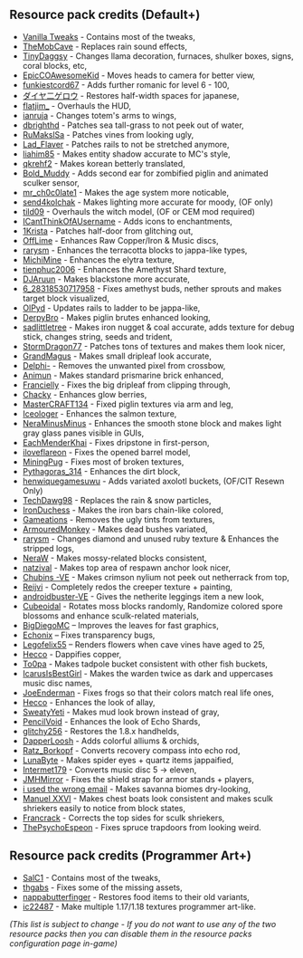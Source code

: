 ## Resource pack credits (Default+)

- [Vanilla Tweaks](https://vanillatweaks.net/picker/resource-packs) - Contains most of the tweaks,
- [TheMobCave](https://www.youtube.com/watch?v=9PYpUCo8TKQ) - Replaces rain sound effects,
- [TinyDaggsy](https://pastebin.com/raw/1F1w69V3) - Changes llama decoration, furnaces, shulker boxes, signs, coral blocks, etc,
- [EpicCOAwesomeKid](https://www.curseforge.com/minecraft/texture-packs/corrected-mob-heads) - Moves heads to camera for better view,
- [funkiestcord67](https://www.curseforge.com/minecraft/texture-packs/repaired-enchanting) - Adds further romanic for level 6 - 100,
- [ダイヤ二ゲロウ](https://www.curseforge.com/minecraft/texture-packs/half-width-space-restoration) - Restores half-width spaces for japanese,
- [flatjim_](https://www.curseforge.com/minecraft/texture-packs/gui-retextures) - Overhauls the HUD,
- [ianruja](https://www.curseforge.com/minecraft/texture-packs/accurate-totem-of-undying) - Changes totem's arms to wings,
- [dbrighthd](https://www.curseforge.com/minecraft/texture-packs/sea-grass-fix) - Patches sea tall-grass to not peek out of water,
- [RuMakslSa](https://www.curseforge.com/minecraft/texture-packs/improved-vines) - Patches vines from looking ugly,
- [Lad_Flaver](https://www.curseforge.com/minecraft/texture-packs/rail-fix) - Patches rails to not be stretched anymore,
- [liahim85](https://www.curseforge.com/minecraft/texture-packs/authentic-shadows) - Makes entity shadow accurate to MC's style,
- [qkrehf2](https://www.curseforge.com/minecraft/texture-packs/bkt-better-korean-translation) - Makes korean betterly translated,
- [Bold_Muddy](https://pastebin.com/raw/WYk8wEN1) - Adds second ear for zombified piglin and animated sculker sensor,
- [mr_ch0c0late1](https://www.curseforge.com/minecraft/texture-packs/blockstates) - Makes the age system more noticable,
- [send4kolchak](https://www.curseforge.com/minecraft/texture-packs/sends-realistic-lighting) - Makes lighting more accurate for moody, (OF only)
- [tild09](https://www.curseforge.com/minecraft/texture-packs/updated-witches) - Overhauls the witch model, (OF or CEM mod required)
- [ICantThinkOfAUsername](https://www.planetminecraft.com/texture-pack/better-enchantment-names) - Adds icons to enchantments,
- [1Krista](https://www.planetminecraft.com/texture-pack/krista-s-better-door-v1-0) - Patches half-door from glitching out,
- [OffLime](https://www.planetminecraft.com/texture-pack/caves-amp-cliffs-tweaks-main-release-version) - Enhances Raw Copper/Iron & Music discs,
- [rarysm](https://www.planetminecraft.com/texture-pack/fixed-terracotta) - Enhances the terracotta blocks to jappa-like types,
- [MichiMine](https://www.planetminecraft.com/texture-pack/better-elytra-5295183) - Enhances the elytra texture,
- [tienphuc2006](https://www.planetminecraft.com/texture-pack/jappa-better-amethyst-shard-minecraft-java) - Enhances the Amethyst Shard texture,
- [DJAruun](https://www.planetminecraft.com/texture-pack/black-blackstone-5223490) - Makes blackstone more accurate,
- [6_28318530717958](https://pastebin.com/raw/X2jef1Dw) - Fixes amethyst buds, nether sprouts and makes target block visualized,
- [OlPyd](https://www.planetminecraft.com/texture-pack/updated-rails-ladder-texture) - Updates rails to ladder to be jappa-like,
- [DerpyBro](https://www.planetminecraft.com/texture-pack/better-piglin-brute-java-and-bedrock) - Makes piglin brutes enhanced looking,
- [sadlittletree](https://pastebin.com/raw/1L1g9BP2) - Makes iron nugget & coal accurate, adds texture for debug stick, changes string, seeds and trident,
- [StormDragon77](https://www.planetminecraft.com/texture-pack/fixed-inconsistencies/) - Patches tons of textures and makes them look nicer,
- [GrandMagus](https://www.planetminecraft.com/texture-pack/dripleaf-fix) - Makes small dripleaf look accurate,
- [Delphi-](https://www.planetminecraft.com/texture-pack/crossbow-fix) - Removes the unwanted pixel from crossbow,
- [Animun](https://www.planetminecraft.com/texture-pack/new-prismarine-bricks) - Makes standard prismarine brick enhanced,
- [Francielly](https://www.planetminecraft.com/texture-pack/big-dripleaf-fix) - Fixes the big dripleaf from clipping through,
- [Chacky](https://www.planetminecraft.com/texture-pack/fixed-glow-berries-leaves) - Enhances glow berries,
- [MasterCRAFT134](https://www.planetminecraft.com/texture-pack/piglin-left-arm-and-leg-fixed-texture) - Fixed piglin textures via arm and leg,
- [Iceologer](https://www.planetminecraft.com/texture-pack/fixed-salmon-texture) - Enhances the salmon texture,
- [NeraMinusMinus](https://pastebin.com/raw/gSaRnYfh) - Enhances the smooth stone block and makes light gray glass panes visible in GUIs,
- [EachMenderKhai](https://www.planetminecraft.com/texture-pack/pointed-dripstone-item-fix) - Fixes dripstone in first-person,
- [iloveflareon](https://www.planetminecraft.com/texture-pack/jappa-square-barrels-1-15-1-16-1-17) - Fixes the opened barrel model,
- [MiningPug](https://www.planetminecraft.com/texture-pack/truly-default) - Fixes most of broken textures,
- [Pythagoras_314](https://www.planetminecraft.com/texture-pack/accurate-jappa-dirt) - Enhances the dirt block,
- [henwiquegamesuwu](https://www.curseforge.com/minecraft/texture-packs/axolotls) - Adds variated axolotl buckets, (OF/CIT Resewn Only)
- [TechDawg98](https://www.planetminecraft.com/texture-pack/simply-soft) - Replaces the rain & snow particles,
- [IronDuchess](https://www.planetminecraft.com/texture-pack/chain-colored-iron-bars-java) - Makes the iron bars chain-like colored,
- [Gameations](https://www.planetminecraft.com/texture-pack/no-tint) - Removes the ugly tints from textures,
- [ArmouredMonkey](https://www.planetminecraft.com/texture-pack/variated-dead-bushes) - Makes dead bushes variated,
- [rarysm](https://pastebin.com/raw/EebiAhvZ) - Changes diamond and unused ruby texture & Enhances the stripped logs,
- [NeraW](https://www.planetminecraft.com/texture-pack/consistent-mossy-blocks-java) - Makes mossy-related blocks consistent,
- [natzival](https://www.planetminecraft.com/texture-pack/progressive-anchors) - Makes top area of respawn anchor look nicer,
- [Chubins -VE](https://www.planetminecraft.com/texture-pack/crimson-nylium-top-fix-4831213) - Makes crimson nylium not peek out netherrack from top,
- [Reijvi](https://www.planetminecraft.com/texture-pack/creeper-reimaged) - Completely redos the creeper texture + painting,
- [androidbuster-VE](https://www.planetminecraft.com/texture-pack/better-netherite-leggings) - Gives the netherite leggings item a new look,
- [Cubeoidal](https://pastebin.com/raw/Y1Mm3ieY) - Rotates moss blocks randomly, Randomize colored spore blossoms and enhance sculk-related materials,
- [BigDiegoMC](https://www.planetminecraft.com/texture-pack/better-fast-leaves) – Improves the leaves for fast graphics,
- [Echonix](https://www.planetminecraft.com/texture-pack/mc-164001-transparent-textures-bug-fix-see-through-paintings-beds-amp-shields) – Fixes transparency bugs,
- [Legofelix55](https://www.planetminecraft.com/texture-pack/age-25-cave-vines) – Renders flowers when cave vines have aged to 25,
- [Hecco](https://www.planetminecraft.com/texture-pack/dapper-copper) - Dappifies copper,
- [To0pa](https://www.planetminecraft.com/texture-pack/uniform-tadpole-bucket) - Makes tadpole bucket consistent with other fish buckets,
- [IcarusIsBestGirl](https://pastebin.com/raw/arCVZfwS) - Makes the warden twice as dark and uppercases music disc names,
- [JoeEnderman](https://www.planetminecraft.com/texture-pack/frog-fix-bedrock-and-java) - Fixes frogs so that their colors match real life ones,
- [Hecco](https://www.planetminecraft.com/texture-pack/new-allays) - Enhances the look of allay,
- [SweatyYeti](https://www.planetminecraft.com/texture-pack/muddier-mud) - Makes mud look brown instead of gray,
- [PencilVoid](https://www.planetminecraft.com/texture-pack/echo-shard-redraw) - Enhances the look of Echo Shards,
- [glitchy256](https://www.curseforge.com/minecraft/texture-packs/classic-handhelds) - Restores the 1.8.x handhelds,
- [DapperLoosh](https://pastebin.com/raw/JN5RqFP1) - Adds colorful alliums & orchids,
- [Ratz_Borkopf](https://www.planetminecraft.com/texture-pack/echo-shard-divining-rod) - Converts recovery compass into echo rod,
- [LunaByte](https://pastebin.com/raw/CpJm493R) - Makes spider eyes + quartz items jappaified,
- [Intermet179](https://www.planetminecraft.com/texture-pack/music-disc-5-to-eleven) - Converts music disc 5 -> eleven,
- [JMHMirror](https://www.planetminecraft.com/texture-pack/shield-arm-strap-fix) - Fixes the shield strap for armor stands + players,
- [i used the wrong email](https://www.planetminecraft.com/texture-pack/dry-savanna-grass) - Makes savanna biomes dry-looking,
- [Manuel XXVI](https://pastebin.com/raw/01q6XnQv) - Makes chest boats look consistent and makes sculk shriekers easily to notice from block states,
- [Francrack](https://www.planetminecraft.com/texture-pack/perfectly-connected-sculk-shrieker-top-with-the-sides) - Corrects the top sides for sculk shriekers,
- [ThePsychoEspeon](https://www.planetminecraft.com/texture-pack/fixed-spruce-trapdoor) - Fixes spruce trapdoors from looking weird.

## Resource pack credits (Programmer Art+)

- [SalC1](https://salc1.com) - Contains most of the tweaks,
- [thgabs](https://www.curseforge.com/minecraft/texture-packs/programmer-art-fix) - Fixes some of the missing assets,
- [nappabutterfinger](https://www.planetminecraft.com/texture-pack/162old-food-textures-resource-pack) - Restores food items to their old variants,
- [ic22487](https://www.planetminecraft.com/texture-pack/programmer-art-ultimate-1-17) - Make multiple 1.17/1.18 textures programmer art-like.

*(This list is subject to change - If you do not want to use any of the two resource packs then you can disable them in the resource packs configuration page in-game)*
